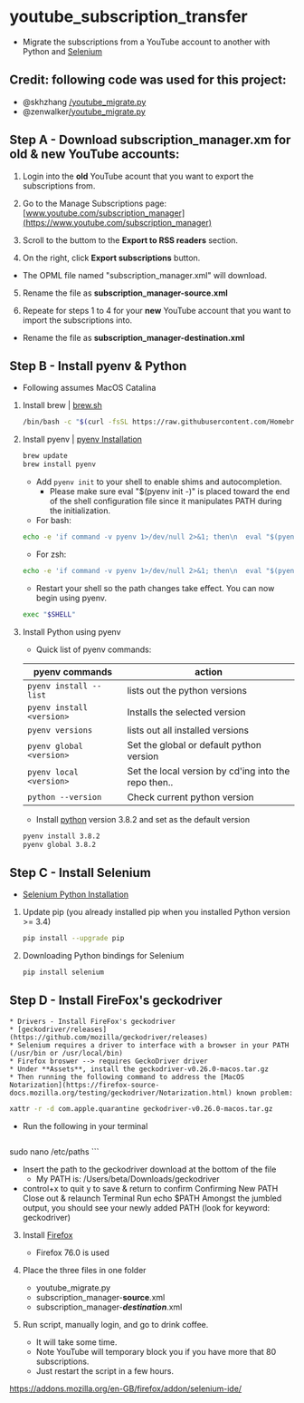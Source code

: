 # youtube_subscription_transfer
* Migrate the subscriptions from a YouTube account to another with Python and [Selenium](https://www.selenium.dev/selenium-ide/)


## Credit: following code was used for this project:
* @skhzhang [/youtube_migrate.py](https://gist.github.com/skhzhang/e12195917db5f6bf8c3e6b02cd6a4af2)
* @zenwalker[/youtube_migrate.py](https://gist.github.com/zenwalker/0037fff3be1fbdb889bb)


## Step A - Download subscription_manager.xm for old & new YouTube accounts:
1. Login into the **old** YouTube acount that you want to export the subscriptions from.

2. Go to the Manage Subscriptions page: [www.youtube.com/subscription_manager](https://www.youtube.com/subscription_manager)

3. Scroll to the buttom to the **Export to RSS readers** section.

4. On the right, click **Export subscriptions** button.
  * The OPML file named "subscription_manager.xml" will download.

5. Rename the file as **subscription_manager-source.xml**

6. Repeate for steps 1 to 4 for your **new** YouTube account that you want to import the subscriptions into.
  * Rename the file as **subscription_manager-destination.xml**

## Step B - Install pyenv & Python
* Following assumes MacOS Catalina
1. Install brew | [brew.sh](https://brew.sh/)
    ```bash
    /bin/bash -c "$(curl -fsSL https://raw.githubusercontent.com/Homebrew/install/master/install.sh)"
    ```

2. Install pyenv | [pyenv Installation](https://github.com/pyenv/pyenv#installation)
    ```bash
    brew update
    brew install pyenv
    ```
    * Add `pyenv init` to your shell to enable shims and autocompletion.
      * Please make sure eval "$(pyenv init -)" is placed toward the end of the shell configuration file since it manipulates PATH during the initialization.
    * For bash:
    ```bash
    echo -e 'if command -v pyenv 1>/dev/null 2>&1; then\n  eval "$(pyenv init -)"\nfi' >> ~/.bash_profile
    ```
    * For zsh:
    ```zsh
    echo -e 'if command -v pyenv 1>/dev/null 2>&1; then\n  eval "$(pyenv init -)"\nfi' >> ~/.zshrc
    ```
    * Restart your shell so the path changes take effect. You can now begin using pyenv.
    ```bash
    exec "$SHELL"
    ```

3. Install Python using pyenv
    * Quick list of pyenv commands:

    | pyenv commands | action |
    |--|--|
    | `pyenv install --list` | lists out the python versions |
    | `pyenv install <version>` | Installs the selected version |
    | `pyenv versions` | lists out all installed versions|
    |  `pyenv global <version>` | Set the global or default python version |
    | `pyenv local <version>` | Set the local version by cd'ing into the repo then.. |
    | `python --version` | Check current python version |

    * Install [python](https://www.python.org/downloads/) version 3.8.2 and set as the default version
    ```bash
    pyenv install 3.8.2
    pyenv global 3.8.2
    ```

## Step C - Install Selenium
  * [Selenium Python Installation](https://selenium-python.readthedocs.io/installation.html)
  1. Update pip (you already installed pip when you installed Python version >= 3.4)
      ```bash
      pip install --upgrade pip
      ```
  2. Downloading Python bindings for Selenium
      ```bash
      pip install selenium
      ```

## Step D - Install FireFox's geckodriver
    * Drivers - Install FireFox's geckodriver
    * [geckodriver/releases](https://github.com/mozilla/geckodriver/releases)
    * Selenium requires a driver to interface with a browser in your PATH (/usr/bin or /usr/local/bin)
    * Firefox broswer --> requires GeckoDriver driver
    * Under **Assets**, install the geckodriver-v0.26.0-macos.tar.gz
    * Then running the following command to address the [MacOS Notarization](https://firefox-source-docs.mozilla.org/testing/geckodriver/Notarization.html) known problem:
  ```bash
  xattr -r -d com.apple.quarantine geckodriver-v0.26.0-macos.tar.gz
  ```
  * Run the following in your terminal
    ```bash
  sudo nano /etc/paths
    ```
  * Insert the path to the geckodriver download at the bottom of the file
    * My PATH is: /Users/beta/Downloads/geckodriver
  * control+x to quit
y to save
& return to confirm
Confirming New PATH
Close out & relaunch Terminal
Run echo $PATH
Amongst the jumbled output, you should see your newly added PATH (look for keyword: geckodriver)

3. Install [Firefox](https://www.mozilla.org/en-US/firefox/new/)
    * Firefox 76.0 is used

4. Place the three files in one folder
    * youtube_migrate.py
    * subscription_manager-**source**.xml
    * subscription_manager-***destination***.xml

5. Run script, manually login, and go to drink coffee.
    * It will take some time.
    * Note YouTube will temporary block you if you have more that 80 subscriptions.
    * Just restart the script in a few hours.



  https://addons.mozilla.org/en-GB/firefox/addon/selenium-ide/
